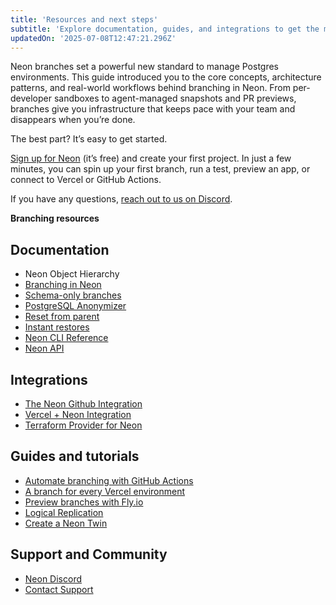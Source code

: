 ```yaml
---
title: 'Resources and next steps'
subtitle: 'Explore documentation, guides, and integrations to get the most out of Neon branching workflows'
updatedOn: '2025-07-08T12:47:21.296Z'
---
```


Neon branches set a powerful new standard to manage Postgres environments.
This guide introduced you to the core concepts, architecture patterns, and real-world workflows behind branching in Neon. From per-developer sandboxes to agent-managed snapshots and PR previews, branches give you infrastructure that keeps pace with your team and disappears when you’re done.

The best part? It’s easy to get started.

[Sign up for Neon](https://console.neon.tech/signup) (it’s free) and create your first project. In just a few minutes, you can spin up your first branch, run a test, preview an app, or connect to Vercel or GitHub Actions.

If you have any questions, [reach out to us on Discord](https://discord.gg/92vNTzKDGp).

**Branching resources**

## Documentation

- Neon Object Hierarchy
- [Branching in Neon](/docs/guides/branching-intro)
- [Schema-only branches](/docs/guides/branching-schema-only)
- [PostgreSQL Anonymizer](/docs/workflows/data-anonymization)
- [Reset from parent](/docs/guides/reset-from-parent)
- [Instant restores](/docs/introduction/branch-restore)
- [Neon CLI Reference](/docs/cli)
- [Neon API](/docs/api)

## Integrations

- [The Neon Github Integration](/docs/guides/neon-github-integration)
- [Vercel + Neon Integration](/docs/guides/vercel-overview)
- [Terraform Provider for Neon](/docs/reference/terraform)

## Guides and tutorials

- [Automate branching with GitHub Actions](/docs/guides/branching-github-actions)
- [A branch for every Vercel environment](/docs/get-started/workflow-primer#a-branch-for-every-environment)
- [Preview branches with Fly.io](https://github.com/neondatabase-labs/preview-branches-with-fly)
- [Logical Replication](/docs/guides/logical-replication-guide)
- [Create a Neon Twin](/docs/guides/neon-twin-intro)

## Support and Community

- [Neon Discord](https://discord.gg/92vNTzKDGp)
- [Contact Support](/contact-sales)
